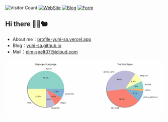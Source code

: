 ![Visitor Count](https://komarev.com/ghpvc/?username=yuhi-sa&color=lightgrey)
<a href ="https://profile-yuhi-sa.vercel.app">![WebSite](https://img.shields.io/website?logo=Vercel&url=https%3A%2F%2Fimg.shields.io%2Fwebsite%3Furl%3Dhttps%253A%252F%252Fprofile-nu-gold.vercel.app)</a>
<a href ="https://yuhi-sa.github.io">![Blog](https://img.shields.io/website?label=blog&logo=bookStack&url=https%3A%2F%2Fyuhi-sa.github.io)</a>
<a href ="https://forms.gle/ZBNynKqpioeyDmnMA">![Form](https://img.shields.io/website?label=contact&logo=Gmail&url=https%3A%2F%2Fforms.gle%2FZBNynKqpioeyDmnMA)</a>
## Hi there 👋🐧🐿
- About me：[profile-yuhi-sa.vercel.app](https://profile-yuhi-sa.vercel.app)
- Blog：[yuhi-sa.github.io](https://yuhi-sa.github.io)
- Mail：[elm-spelt07@icloud.com](mailto:elm-spelt07@icloud.com)

<a href ="https://github.com/yuhi-sa/github_cards"><img src="https://github.com/yuhi-sa/github_cards/blob/master/cards/lang.gif?raw=true" width="50%"><img src="https://github.com/yuhi-sa/github_cards/blob/master/cards/top.gif?raw=true" width="50%"></a>
